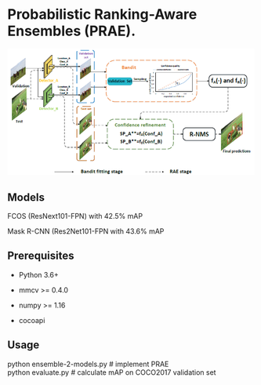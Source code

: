 # Probabilistic Ranking-Aware Ensembles (PRAE).

![image](https://github.com/anonymous-iccv2021/PRAE/blob/master/Pipeline.PNG)

## Models  

FCOS (ResNext101-FPN) with 42.5% mAP

Mask R-CNN (Res2Net101-FPN with 43.6% mAP

## Prerequisites 

* Python 3.6+

* mmcv >= 0.4.0

* numpy >= 1.16

* cocoapi


## Usage

python ensemble-2-models.py # implement PRAE  
python evaluate.py # calculate mAP on COCO2017 validation set


